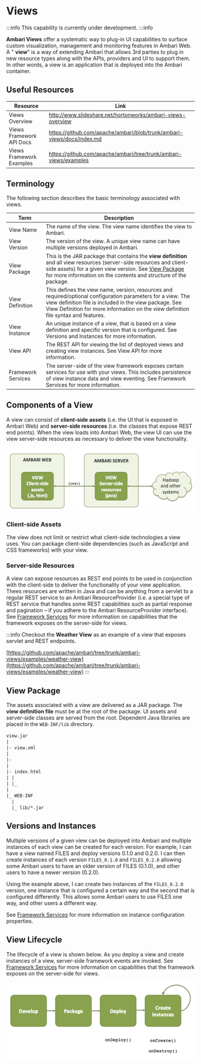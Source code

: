 # Views

:::info This capability is currently under development. :::info

**Ambari Views** offer a systematic way to plug-in UI capabilities to surface custom visualization, management and monitoring features in Ambari Web. A " **view**" is a way of extending Ambari that allows 3rd parties to plug in new resource types along with the APIs, providers and UI to support them. In other words, a view is an application that is deployed into the Ambari container.

## Useful Resources

| Resource                 | Link                                                                   |
| ------------------------ | ---------------------------------------------------------------------- |
| Views Overview           | http://www.slideshare.net/hortonworks/ambari-views-overview            |
| Views Framework API Docs | https://github.com/apache/ambari/blob/trunk/ambari-views/docs/index.md |
| Views Framework Examples | https://github.com/apache/ambari/tree/trunk/ambari-views/examples      |

## Terminology

The following section describes the basic terminology associated with views.

| Term | Description |
| --- | --- |
| View Name | The name of the view. The view name identifies the view to Ambari. |
| View Version | The version of the view. A unique view name can have multiple versions deployed in Ambari. |
| View Package | This is the JAR package that contains the **view definition** and all view resources (server-side resources and client-side assets) for a given view version. See [View Package](#view-package) for more information on the contents and structure of the package. |
| View Definition | This defines the view name, version, resources and required/optional configuration parameters for a view. The view definition file is included in the view package. See View Definition for more information on the view definition file syntax and features. |
| View Instance | An unique instance of a view, that is based on a view definition and specific version that is configured. See Versions and Instances for more information. |
| View API | The REST API for viewing the list of deployed views and creating view instances. See View API for more information. |
| Framework Services | The server-side of the view framework exposes certain services for use with your views. This includes persistence of view instance data and view eventing. See Framework Services for more information. |

## Components of a View

A view can consist of **client-side assets** (i.e. the UI that is exposed in Ambari Web) and **server-side resources** (i.e. the classes that expose REST end points). When the view loads into Ambari Web, the view UI can use the view server-side resources as necessary to deliver the view functionality.

![Apache Ambari > Views > view-components.jpg](./imgs/view-components.jpg)

### Client-side Assets

The view does not limit or restrict what client-side technologies a view uses. You can package client-side dependencies (such as JavaScript and CSS frameworks) with your view.

### Server-side Resources

A view can expose resources as REST end points to be used in conjunction with the client-side to deliver the functionality of your view application. Thees resources are written in Java and can be anything from a servlet to a regular REST service to an Ambari ResourceProvider (i.e. a special type of REST service that handles some REST capabilities such as partial response and pagination – if you adhere to the Ambari ResourceProvider interface). See [Framework Services](./framework-services.md) for more information on capabilities that the framework exposes on the server-side for views.

:::info Checkout the **Weather View** as an example of a view that exposes servlet and REST endpoints.

[https://github.com/apache/ambari/tree/trunk/ambari-views/examples/weather-view](https://github.com/apache/ambari/tree/trunk/ambari-views/examples/weather-view) :::

## View Package

The assets associated with a view are delivered as a JAR package. The **view definition file** must be at the root of the package. UI assets and server-side classes are served from the root. Dependent Java libraries are placed in the `WEB-INF/lib` directory.

```
view.jar
|
|- view.xml
|
|-
|
|- index.html
| |
| |_
|
|_ WEB-INF
  |
  |_ lib/*.jar
```

## Versions and Instances

Multiple versions of a given view can be deployed into Ambari and multiple instances of each view can be created for each version. For example, I can have a view named FILES and deploy versions 0.1.0 and 0.2.0. I can then create instances of each version `FILES_0.1.0` and `FILES_0.2.0` allowing some Ambari users to have an older version of FILES (0.1.0), and other users to have a newer version (0.2.0).

Using the example above, I can create two instances of the `FILES_0.2.0` version, one instance that is configured a certain way and the second that is configured differently. This allows some Ambari users to use FILES one way, and other users a different way.

See [Framework Services](./framework-services.md) for more information on instance configuration properties.

## View Lifecycle

The lifecycle of a view is shown below. As you deploy a view and create instances of a view, server-side framework events are invoked. See [Framework Services](./framework-services.md) for more information on capabilities that the framework exposes on the server-side for views.

![Apache Ambari > Views > view-lifecycle.png](./imgs/view-lifecycle.png)
